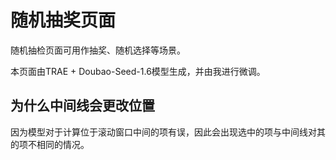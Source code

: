 # 随机抽奖页面

随机抽检页面可用作抽奖、随机选择等场景。

本页面由TRAE + Doubao-Seed-1.6模型生成，并由我进行微调。

## 为什么中间线会更改位置

因为模型对于计算位于滚动窗口中间的项有误，因此会出现选中的项与中间线对其的项不相同的情况。
